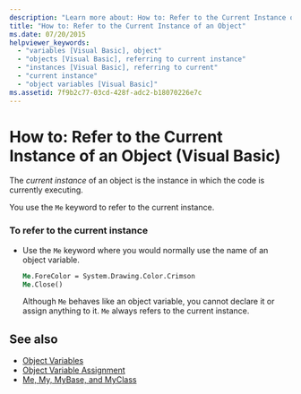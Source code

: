 ```yaml
---
description: "Learn more about: How to: Refer to the Current Instance of an Object (Visual Basic)"
title: "How to: Refer to the Current Instance of an Object"
ms.date: 07/20/2015
helpviewer_keywords: 
  - "variables [Visual Basic], object"
  - "objects [Visual Basic], referring to current instance"
  - "instances [Visual Basic], referring to current"
  - "current instance"
  - "object variables [Visual Basic]"
ms.assetid: 7f9b2c77-03cd-428f-adc2-b18070226e7c
---
```

# How to: Refer to the Current Instance of an Object (Visual Basic)

The *current instance* of an object is the instance in which the code is currently executing.  
  
 You use the `Me` keyword to refer to the current instance.  
  
### To refer to the current instance  
  
- Use the `Me` keyword where you would normally use the name of an object variable.  
  
    ```vb  
    Me.ForeColor = System.Drawing.Color.Crimson  
    Me.Close()  
    ```  
  
     Although `Me` behaves like an object variable, you cannot declare it or assign anything to it. `Me` always refers to the current instance.  
  
## See also

- [Object Variables](object-variables.md)
- [Object Variable Assignment](object-variable-assignment.md)
- [Me, My, MyBase, and MyClass](../../program-structure/me-my-mybase-and-myclass.md)
